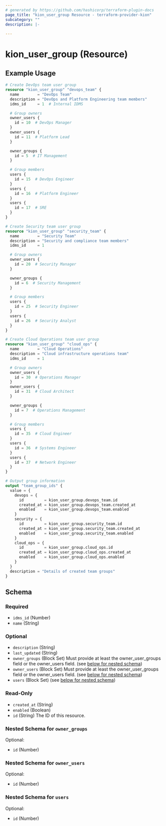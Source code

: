 ```yaml
---
# generated by https://github.com/hashicorp/terraform-plugin-docs
page_title: "kion_user_group Resource - terraform-provider-kion"
subcategory: ""
description: |-
  
---
```


# kion_user_group (Resource)



## Example Usage

```terraform
# Create DevOps team user group
resource "kion_user_group" "devops_team" {
  name        = "DevOps Team"
  description = "DevOps and Platform Engineering team members"
  idms_id     = 1  # Internal IDMS

  # Group owners
  owner_users {
    id = 10  # DevOps Manager
  }
  owner_users {
    id = 11  # Platform Lead
  }

  owner_groups {
    id = 5  # IT Management
  }

  # Group members
  users {
    id = 15  # DevOps Engineer
  }
  users {
    id = 16  # Platform Engineer
  }
  users {
    id = 17  # SRE
  }
}

# Create Security team user group
resource "kion_user_group" "security_team" {
  name        = "Security Team"
  description = "Security and compliance team members"
  idms_id     = 1

  # Group owners
  owner_users {
    id = 20  # Security Manager
  }

  owner_groups {
    id = 6  # Security Management
  }

  # Group members
  users {
    id = 25  # Security Engineer
  }
  users {
    id = 26  # Security Analyst
  }
}

# Create Cloud Operations team user group
resource "kion_user_group" "cloud_ops" {
  name        = "Cloud Operations"
  description = "Cloud infrastructure operations team"
  idms_id     = 1

  # Group owners
  owner_users {
    id = 30  # Operations Manager
  }
  owner_users {
    id = 31  # Cloud Architect
  }

  owner_groups {
    id = 7  # Operations Management
  }

  # Group members
  users {
    id = 35  # Cloud Engineer
  }
  users {
    id = 36  # Systems Engineer
  }
  users {
    id = 37  # Network Engineer
  }
}

# Output group information
output "team_group_ids" {
  value = {
    devops = {
      id         = kion_user_group.devops_team.id
      created_at = kion_user_group.devops_team.created_at
      enabled    = kion_user_group.devops_team.enabled
    }
    security = {
      id         = kion_user_group.security_team.id
      created_at = kion_user_group.security_team.created_at
      enabled    = kion_user_group.security_team.enabled
    }
    cloud_ops = {
      id         = kion_user_group.cloud_ops.id
      created_at = kion_user_group.cloud_ops.created_at
      enabled    = kion_user_group.cloud_ops.enabled
    }
  }
  description = "Details of created team groups"
}
```

<!-- schema generated by tfplugindocs -->
## Schema

### Required

- `idms_id` (Number)
- `name` (String)

### Optional

- `description` (String)
- `last_updated` (String)
- `owner_groups` (Block Set) Must provide at least the owner_user_groups field or the owner_users field. (see [below for nested schema](#nestedblock--owner_groups))
- `owner_users` (Block Set) Must provide at least the owner_user_groups field or the owner_users field. (see [below for nested schema](#nestedblock--owner_users))
- `users` (Block Set) (see [below for nested schema](#nestedblock--users))

### Read-Only

- `created_at` (String)
- `enabled` (Boolean)
- `id` (String) The ID of this resource.

<a id="nestedblock--owner_groups"></a>
### Nested Schema for `owner_groups`

Optional:

- `id` (Number)


<a id="nestedblock--owner_users"></a>
### Nested Schema for `owner_users`

Optional:

- `id` (Number)


<a id="nestedblock--users"></a>
### Nested Schema for `users`

Optional:

- `id` (Number)
